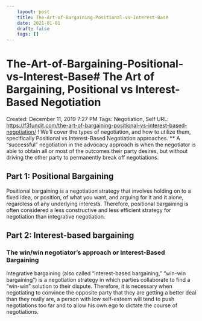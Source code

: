 ```yaml
---
 	layout: post
 	title: The-Art-of-Bargaining-Positional-vs-Interest-Base
 	date: 2021-01-01
 	draft: false
 	tags: []
---
```


# The-Art-of-Bargaining-Positional-vs-Interest-Base# The Art of Bargaining, Positional vs Interest-Based Negotiation
Created: December 11, 2019 7:27 PM
Tags: Negotiation, Self
URL: https://f3fundit.com/the-art-of-bargaining-positional-vs-interest-based-negotiation/
!
We’ll cover the types of negotiation, and how to utilize them, specifically Positional vs Interest-Based Negotiation approaches.
**
A “successful” negotiation in the advocacy approach is when the negotiator is able to obtain all or most of the outcomes their party desires, but without driving the other party to permanently break off negotiations.
## **Part 1: Positional Bargaining**
Positional bargaining is a negotiation strategy that involves holding on to a fixed idea, or position, of what you want, and arguing for it and it alone, regardless of any underlying interests.
Therefore, positional bargaining is often considered a less constructive and less efficient strategy for negotiation than integrative negotiation.
## **Part 2: Interest-based bargaining**
### The win/win negotiator’s approach or Interest-Based Bargaining
Integrative bargaining (also called “interest-based bargaining,” “win-win bargaining”) is a negotiation strategy in which parties collaborate to find a “win-win” solution to their dispute.
Therefore, it is necessary when negotiating to convince the opposite party that they are getting a better deal than they really are, a person with low self-esteem will tend to push negotiations too far and to allow his own ego to dictate the course of negotiations.
